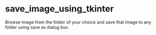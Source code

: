 # save_image_using_tkinter
Browse image from the folder of your choice and save that image to any folder using save as dialog box.
